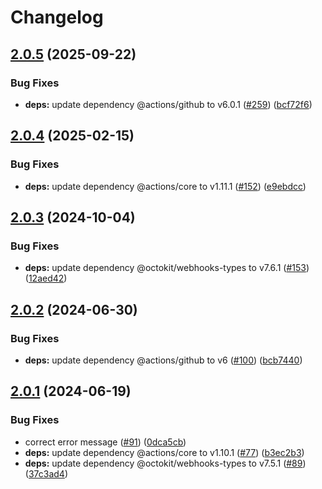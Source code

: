 # Changelog

## [2.0.5](https://github.com/soc221b/shorten-commit-sha/compare/v2.0.4...v2.0.5) (2025-09-22)


### Bug Fixes

* **deps:** update dependency @actions/github to v6.0.1 ([#259](https://github.com/soc221b/shorten-commit-sha/issues/259)) ([bcf72f6](https://github.com/soc221b/shorten-commit-sha/commit/bcf72f69eb3ff52c533c4f991c06e0463ddcdba2))

## [2.0.4](https://github.com/soc221b/shorten-commit-sha/compare/v2.0.3...v2.0.4) (2025-02-15)


### Bug Fixes

* **deps:** update dependency @actions/core to v1.11.1 ([#152](https://github.com/soc221b/shorten-commit-sha/issues/152)) ([e9ebdcc](https://github.com/soc221b/shorten-commit-sha/commit/e9ebdccd7a997a189f333ba3dd487e983c0b2a7f))

## [2.0.3](https://github.com/soc221b/shorten-commit-sha/compare/v2.0.2...v2.0.3) (2024-10-04)


### Bug Fixes

* **deps:** update dependency @octokit/webhooks-types to v7.6.1 ([#153](https://github.com/soc221b/shorten-commit-sha/issues/153)) ([12aed42](https://github.com/soc221b/shorten-commit-sha/commit/12aed42afd9a481de00fedc485d0ae499736ce78))

## [2.0.2](https://github.com/soc221b/shorten-commit-sha/compare/v2.0.1...v2.0.2) (2024-06-30)


### Bug Fixes

* **deps:** update dependency @actions/github to v6 ([#100](https://github.com/soc221b/shorten-commit-sha/issues/100)) ([bcb7440](https://github.com/soc221b/shorten-commit-sha/commit/bcb7440d13484d64e8601cc844e18a5744eb4cf6))

## [2.0.1](https://github.com/soc221b/shorten-commit-sha/compare/v2.0.0...v2.0.1) (2024-06-19)


### Bug Fixes

* correct error message ([#91](https://github.com/soc221b/shorten-commit-sha/issues/91)) ([0dca5cb](https://github.com/soc221b/shorten-commit-sha/commit/0dca5cbeb4b0be373c405699d5c608221af3a7e9))
* **deps:** update dependency @actions/core to v1.10.1 ([#77](https://github.com/soc221b/shorten-commit-sha/issues/77)) ([b3ec2b3](https://github.com/soc221b/shorten-commit-sha/commit/b3ec2b357ec77c34a4802b415682c2e988c21f25))
* **deps:** update dependency @octokit/webhooks-types to v7.5.1 ([#89](https://github.com/soc221b/shorten-commit-sha/issues/89)) ([37c3ad4](https://github.com/soc221b/shorten-commit-sha/commit/37c3ad4d03d426c305202511810bd45789ffd6a5))
